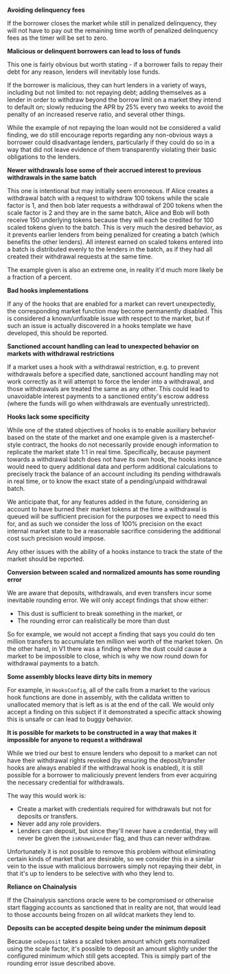 **Avoiding delinquency fees**

If the borrower closes the market while still in penalized delinquency, they will not have to pay out the remaining time worth of penalized delinquency fees as the timer will be set to zero.

**Malicious or delinquent borrowers can lead to loss of funds**

This one is fairly obvious but worth stating - if a borrower fails to repay their debt for any reason, lenders will inevitably lose funds.

If the borrower is malicious, they can hurt lenders in a variety of ways, including but not limited to: not repaying debt; adding themselves as a lender in order to withdraw beyond the borrow limit on a market they intend to default on; slowly reducing the APR by 25% every two weeks to avoid the penalty of an increased reserve ratio, and several other things.

While the example of not repaying the loan would not be considered a valid finding, we do still encourage reports regarding any non-obvious ways a borrower could disadvantage lenders, particularly if they could do so in a way that did not leave evidence of them transparently violating their basic obligations to the lenders.

**Newer withdrawals lose some of their accrued interest to previous withdrawals in the same batch**

This one is intentional but may initially seem erroneous. If Alice creates a withdrawal batch with a request to withdraw 100 tokens while the scale factor is 1, and then bob later requests a withdrawal of 200 tokens when the scale factor is 2 and they are in the same batch, Alice and Bob will both receive 150 underlying tokens because they will each be credited for 100 scaled tokens given to the batch. This is very much the desired behavior, as it prevents earlier lenders from being penalized for creating a batch (which benefits the other lenders). All interest earned on scaled tokens entered into a batch is distributed evenly to the lenders in the batch, as if they had all created their withdrawal requests at the same time.

The example given is also an extreme one, in reality it'd much more likely be a fraction of a percent.

**Bad hooks implementations**

If any of the hooks that are enabled for a market can revert unexpectedly, the corresponding market function may become permanently disabled. This is considered a known/unfixable issue with respect to the market, but if such an issue is actually discovered in a hooks template we have developed, this should be reported.

**Sanctioned account handling can lead to unexpected behavior on markets with withdrawal restrictions**

If a market uses a hook with a withdrawal restriction, e.g. to prevent withdrawals before a specified date, sanctioned account handling may not work correctly as it will attempt to force the lender into a withdrawal, and those withdrawals are treated the same as any other. This could lead to unavoidable interest payments to a sanctioned entity's escrow address (where the funds will go when withdrawals are eventually unrestricted).

**Hooks lack some specificity**

While one of the stated objectives of hooks is to enable auxiliary behavior based on the state of the market and one example given is a masterchef-style contract, the hooks do not necessarily provide enough information to replicate the market state 1:1 in real time. Specifically, because payment towards a withdrawal batch does not have its own hook, the hooks instance would need to query additional data and perform additional calculations to precisely track the balance of an account including its pending withdrawals in real time, or to know the exact state of a pending/unpaid withdrawal batch.

We anticipate that, for any features added in the future, considering an account to have burned their market tokens at the time a withdrawal is queued will be sufficient precision for the purposes we expect to need this for, and as such we consider the loss of 100% precision on the exact internal market state to be a reasonable sacrifice considering the additional cost such precision would impose.

Any other issues with the ability of a hooks instance to track the state of the market should be reported.

**Conversion between scaled and normalized amounts has some rounding error**

We are aware that deposits, withdrawals, and even transfers incur some inevitable rounding error. We will only accept findings that show either:
- This dust is sufficient to break something in the market, or
- The rounding error can realistically be more than dust

So for example, we would not accept a finding that says you could do ten million transfers to accumulate ten million wei worth of the market token. On the other hand, in V1 there was a finding where the dust could cause a market to be impossible to close, which is why we now round down for withdrawal payments to a batch.

**Some assembly blocks leave dirty bits in memory**

For example, in `HooksConfig`, all of the calls from a market to the various hook functions are done in assembly, with the calldata written to unallocated memory that is left as is at the end of the call. We would only accept a finding on this subject if it demonstrated a specific attack showing this is unsafe or can lead to buggy behavior.

**It is possible for markets to be constructed in a way that makes it impossible for anyone to request a withdrawal**

While we tried our best to ensure lenders who deposit to a market can not have their withdrawal rights revoked (by ensuring the deposit/transfer hooks are always enabled if the withdrawal hook is enabled), it is still possible for a borrower to maliciously prevent lenders from ever acquiring the necessary credential for withdrawals.

The way this would work is:

- Create a market with credentials required for withdrawals but not for deposits or transfers.
- Never add any role providers.
- Lenders can deposit, but since they'll never have a credential, they will never be given the `isKnownLender` flag, and thus can never withdraw.

Unfortunately it is not possible to remove this problem without eliminating certain kinds of market that are desirable, so we consider this in a similar vein to the issue with malicious borrowers simply not repaying their debt, in that it's up to lenders to be selective with who they lend to.

**Reliance on Chainalysis**

If the Chainalysis sanctions oracle were to be compromised or otherwise start flagging accounts as sanctioned that in reality are not, that would lead to those accounts being frozen on all wildcat markets they lend to.

**Deposits can be accepted despite being under the minimum deposit**

Because `onDeposit` takes a scaled token amount which gets normalized using the scale factor, it's possible to deposit an amount slightly under the configured minimum which still gets accepted. This is simply part of the rounding error issue described above.
